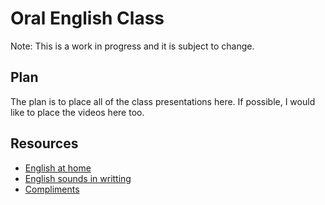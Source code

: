 # Oral English Class
Note: This is a work in progress and it is subject to change.

## Plan
The plan is to place all of the class presentations here. If possible, I would like to place the videos here too.

## Resources
- [English at home](http://www.english-at-home.com/speaking/)
- [English sounds in writting](https://www.dailywritingtips.com/100-mostly-small-but-expressive-interjections/)
- [Compliments](http://pdfmage.org/dl/b5582a08-e108-46ad-bb8a-af4e0276d782.pdf/99%20compliments%20for%20kids.pdf)
